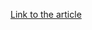 [Link to the article](https://splunk.com/en_us/blog/security/fin7-tools-resurface-in-the-field-splinter-or-copycat.html)
